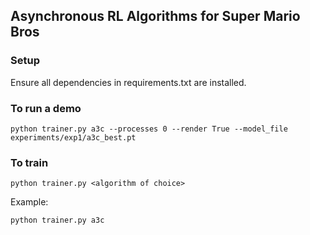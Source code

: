 ## Asynchronous RL Algorithms for Super Mario Bros

### Setup
Ensure all dependencies in requirements.txt are installed. 
### To run a demo
```
python trainer.py a3c --processes 0 --render True --model_file experiments/exp1/a3c_best.pt
```

### To train
```
python trainer.py <algorithm of choice>
```

Example: 

```
python trainer.py a3c
```